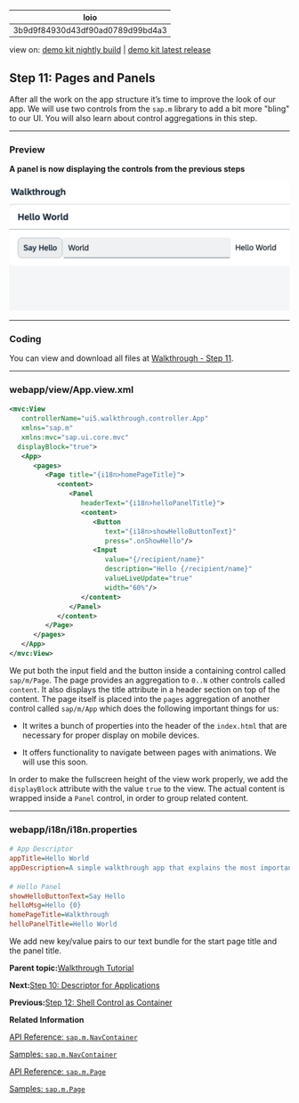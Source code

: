 <!-- loio3b9d9f84930d43df90ad0789d99bd4a3 -->

| loio |
| -----|
| 3b9d9f84930d43df90ad0789d99bd4a3 |

<div id="loio">

view on: [demo kit nightly build](https://sdk.openui5.org/nightly/#/topic/3b9d9f84930d43df90ad0789d99bd4a3) | [demo kit latest release](https://sdk.openui5.org/topic/3b9d9f84930d43df90ad0789d99bd4a3)</div>

## Step 11: Pages and Panels

After all the work on the app structure it’s time to improve the look of our app. We will use two controls from the `sap.m` library to add a bit more "bling" to our UI. You will also learn about control aggregations in this step.

***

### Preview

  
  
**A panel is now displaying the controls from the previous steps**

![The graphic has an explanatory text.](images/loio97feb5417c89462ead5b4259f3ecfd47_LowRes.png "A panel is now displaying the controls from the previous steps")

***

<a name="loio3b9d9f84930d43df90ad0789d99bd4a3__section_dkx_kp2_syb"/>

### Coding

You can view and download all files at [Walkthrough - Step 11](https://sdk.openui5.org/entity/sap.m.tutorial.walkthrough/sample/sap.m.tutorial.walkthrough.11).

***

<a name="loio3b9d9f84930d43df90ad0789d99bd4a3__section_ekx_kp2_syb"/>

### webapp/view/App.view.xml

```xml
<mvc:View
   controllerName="ui5.walkthrough.controller.App"
   xmlns="sap.m"
   xmlns:mvc="sap.ui.core.mvc"
  displayBlock="true">
   <App>
      <pages>
         <Page title="{i18n>homePageTitle}">
            <content>
               <Panel
                  headerText="{i18n>helloPanelTitle}">
                  <content>
                     <Button
                        text="{i18n>showHelloButtonText}"
                        press=".onShowHello"/>
                     <Input
                        value="{/recipient/name}"
                        description="Hello {/recipient/name}"
                        valueLiveUpdate="true"
                        width="60%"/>
                  </content>
               </Panel>
            </content>
         </Page>
      </pages>
   </App>
</mvc:View>
```

We put both the input field and the button inside a containing control called `sap/m/Page`. The page provides an aggregation to `0..N` other controls called `content`. It also displays the title attribute in a header section on top of the content. The page itself is placed into the `pages` aggregation of another control called `sap/m/App` which does the following important things for us:

-   It writes a bunch of properties into the header of the `index.html` that are necessary for proper display on mobile devices.

-   It offers functionality to navigate between pages with animations. We will use this soon.


In order to make the fullscreen height of the view work properly, we add the `displayBlock` attribute with the value `true` to the view. The actual content is wrapped inside a `Panel` control, in order to group related content.

***

### webapp/i18n/i18n.properties

```ini
# App Descriptor
appTitle=Hello World
appDescription=A simple walkthrough app that explains the most important concepts of OpenUI5

# Hello Panel
showHelloButtonText=Say Hello
helloMsg=Hello {0}
homePageTitle=Walkthrough
helloPanelTitle=Hello World
```

We add new key/value pairs to our text bundle for the start page title and the panel title.

**Parent topic:**[Walkthrough Tutorial](Walkthrough_Tutorial_3da5f4b.md "In this tutorial we will introduce you to all major development paradigms of OpenUI5.")

**Next:**[Step 10: Descriptor for Applications](Step_10_Descriptor_for_Applications_8f93bf2.md "All application-specific configuration settings will now further be put in a separate descriptor file called manifest.json. This clearly separates the application coding from the configuration settings and makes our app even more flexible. For example, all SAP Fiori applications are realized as components and come with a descriptor file in order to be hosted in the SAP Fiori launchpad.")

**Previous:**[Step 12: Shell Control as Container](Step_12_Shell_Control_as_Container_4df1d91.md "Now we use a shell control as container for our app and use it as our new root element. The shell takes care of visual adaptation of the application to the device’s screen size by introducing a so-called letterbox on desktop screens.")

**Related Information**  


[API Reference: `sap.m.NavContainer`](https://sdk.openui5.org/api/sap.m.NavContainer)

[Samples: `sap.m.NavContainer` ](https://sdk.openui5.org/entity/sap.m.NavContainer)

[API Reference: `sap.m.Page`](https://sdk.openui5.org/api/sap.m.Page)

[Samples: `sap.m.Page` ](https://sdk.openui5.org/entity/sap.m.Page)

